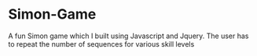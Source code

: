 # Simon-Game
A  fun Simon game which I built using Javascript and Jquery. The user has to repeat the number of sequences for various skill levels   
